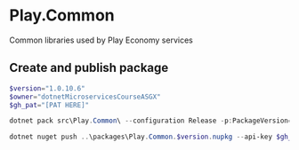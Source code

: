 # Play.Common
Common libraries used by Play Economy services

## Create and publish package
```powershell
$version="1.0.10.6"
$owner="dotnetMicroservicesCourseASGX"
$gh_pat="[PAT HERE]"

dotnet pack src\Play.Common\ --configuration Release -p:PackageVersion=$version -p:RepositoryUrl=https://github.com/$owner/Play.Common -o ..\packages

dotnet nuget push ..\packages\Play.Common.$version.nupkg --api-key $gh_pat --source "github"
```
